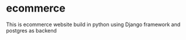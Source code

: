 # ecommerce
This is ecommerce website build in python using Django framework and postgres as backend
